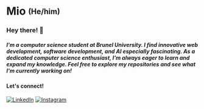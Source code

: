 # Mio <sub><sup>(He/him)</sup></sub>

### Hey there! 👋

##### I'm a computer science student at Brunel University. I find innovative web development, software development, and AI especially fascinating. As a dedicated computer science enthusiast, I'm always eager to learn and expand my knowledge. Feel free to explore my repositories and see what I'm currently working on!

#### Let's connect!

[![LinkedIn](https://img.shields.io/badge/LinkedIn-0077B5?style=for-the-badge&logo=linkedin&logoColor=white)](https://www.linkedin.com/in/diyar-sahpaz-03370a181/)
[![Instagram](https://img.shields.io/badge/Instagram-E4405F?style=for-the-badge&logo=instagram&logoColor=white)](https://www.instagram.com/mioisacoolname/)
